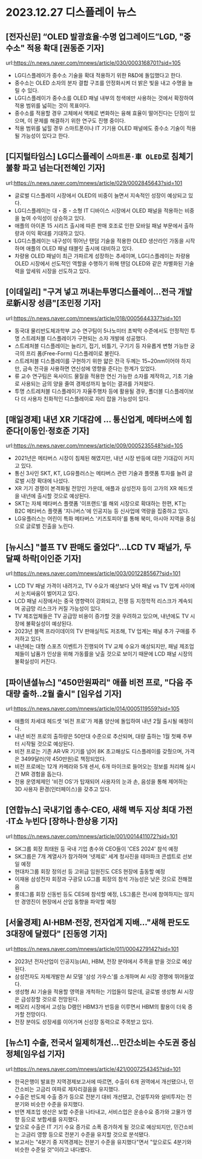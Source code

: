 # 2023.12.27 디스플레이 뉴스

## [전자신문] “OLED 발광효율·수명 업그레이드”LGD, "중수소" 적용 확대 [권동준 기자]
url:https://n.news.naver.com/mnews/article/030/0003168701?sid=105
- LG디스플레이가 중수소 기술을 확대 적용하기 위한 R&D에 돌입했다고 한다.
- 중수소는 OLED 소자의 분자 결합 구조를 안정화시켜 더 밝은 빛을 내고 수명을 늘릴 수 있다.
- LG디스플레이가 중수소를 OLED 패널 내부의 청색에만 사용하는 것에서 확장하여 적용 범위를 넓히는 것이 목표이다.
- 중수소를 적용할 경우 고체에서 액체로 변화하는 융해 효율이 떨어진다는 단점이 있으며, 이 문제를 해결하기 위한 연구도 진행 중이다.
- 적용 범위를 넓힐 경우 스마트폰이나 IT 기기용 OLED 패널에도 중수소 기술이 적용될 가능성이 있다고 한다.

## [디지털타임스] LG디스플레이 `스마트폰·車 OLED`로 침체기불황 파고 넘는다[전혜인 기자]
url:https://n.news.naver.com/mnews/article/029/0002845643?sid=101
- 글로벌 디스플레이 시장에서 OLED의 비중이 늘면서 지속적인 성장이 예상되고 있다.
- LG디스플레이는 대・중・소형 IT 디바이스 시장에서 OLED 패널을 적용하는 비중을 높여 수익성이 상승하고 있다.
- 애플의 아이폰 15 시리즈 출시에 따른 판매 호조로 인한 모바일 패널 부문에서 출하량과 이익 확대를 기대하고 있다.
- LG디스플레이는 내구성이 뛰어난 탠덤 기술을 적용한 OLED 생산라인 가동을 시작하며 애플의 OLED 패널 태블릿 출시에 대비하고 있다.
- 차량용 OLED 패널이 최근 가파르게 성장하는 추세이며, LG디스플레이는 차량용 OLED 시장에서 선도적인 역할을 수행하기 위해 탠덤 OLED와 같은 차별화된 기술력을 앞세워 시장을 선도하고 있다.

## [이데일리] "구겨 넣고 꺼내는투명디스플레이…전극 개발로新시장 성큼"[조민정 기자]
url:https://n.news.naver.com/mnews/article/018/0005644337?sid=101
- 동국대 물리반도체과학부 교수 연구팀이 5나노미터 초박막 수준에서도 안정적인 투명 스트레처블 디스플레이가 구현되는 소자 개발에 성공했다.
- 스트레처블 디스플레이는 늘리기, 접기, 비틀기, 구기기 등 자유롭게 변형 가능한 궁극의 프리 폼(Free-Form) 디스플레이로 불린다.
- 스트레처블 디스플레이를 구현하기 위한 얇은 전극 두께는 15~20nm이어야 하지만, 금속 전극을 사용하면 연신성에 영향을 준다는 한계가 있었다.
- 류 교수 연구팀은 옥사이드 물질을 적용한 연신 가능한 소자를 제작하고, 기초 기술로 사용되는 금의 양을 줄여 경제성까지 높이는 결과를 가져왔다.
- 투명 스트레처블 디스플레이가 자율주행차 등에 활용될 경우, 폴더블 디스플레이보다 더 사용자 친화적인 디스플레이로 자리 잡을 가능성이 있다.

## [매일경제] 내년 XR 기대감에 … 통신업계, 메타버스에 힘준다[이동인·정호준 기자]
url:https://n.news.naver.com/mnews/article/009/0005235548?sid=105
- 2021년은 메타버스 시장이 침체된 해였지만, 내년 시장 반등에 대한 기대감이 커지고 있다.
- 통신 3사인 SKT, KT, LG유플러스는 메타버스 관련 기술과 플랫폼 투자를 늘려 글로벌 시장 확대에 나섰다.
- XR 기기 경쟁이 본격화될 전망인 가운데, 애플과 삼성전자 등이 고가의 XR 헤드셋을 내년에 출시할 것으로 예상된다.
- SKT는 자체 메타버스 플랫폼 '이프랜드'를 해외 시장으로 확대하는 한편, KT는 B2C 메타버스 플랫폼 '지니버스'에 인공지능 등 신사업에 역량을 집중하고 있다.
- LG유플러스는 어린이 특화 메타버스 '키즈토피아'를 통해 북미, 아시아 지역을 중심으로 글로벌 진출을 노린다.

## [뉴시스] "블프 TV 판매도 줄었다"…LCD TV 패널가, 두 달째 하락[이인준 기자]
url:https://n.news.naver.com/mnews/article/003/0012285567?sid=101
- LCD TV 패널 가격이 내려가고, TV 수요가 예상보다 낮아 패널 vs TV 업계 사이에서 눈치싸움이 벌어지고 있다.
- LCD 패널 시장에서는 중국 영향력이 강화되고, 전쟁 등 지정학적 리스크가 계속되며 공급망 리스크가 커질 가능성이 있다.
- TV 제조업체들은 TV 공급망 비용이 증가할 것을 우려하고 있으며, 내년에도 TV 시장에 불확실성이 예상된다.
- 2023년 블랙 프라이데이의 TV 판매실적도 저조해, TV 업계는 패널 추가 구매를 주저하고 있다.
- 내년에는 대형 스포츠 이벤트가 진행되어 TV 교체 수요가 예상되지만, 패널 제조업체들이 납품가 인상을 위해 가동률을 낮출 것으로 보이기 때문에 LCD 패널 시장의 불확실성이 커진다.

## [파이낸셜뉴스] "450만원짜리" 애플 비전 프로, "다음 주 대량 출하..2월 출시" [임우섭 기자]
url:https://n.news.naver.com/mnews/article/014/0005119559?sid=105
- 애플의 차세대 헤드셋 '비전 프로'가 제품 양산에 돌입하여 내년 2월 출시될 예정이다.
- 내년 비전 프로의 출하량은 50만대 수준으로 추산되며, 대량 출하는 1월 첫째 주부터 시작될 것으로 예상된다.
- 비전 프로는 기존 AR·VR 기기를 넘어 8K 초고해상도 디스플레이를 갖췄으며, 가격은 3499달러(약 450만원)로 책정되었다.
- 비전 프로에는 12개 카메라와 5개 센서, 6개 마이크로 들어오는 정보를 처리해 실시간 MR 경험을 돕는다.
- 전용 운영체제인 '비전 OS'가 탑재되어 사용자의 눈과 손, 음성을 통해 제어하는 3D 사용자 환경(인터페이스)을 갖추고 있다.

## [연합뉴스] 국내기업 총수·CEO, 새해 벽두 지상 최대 가전·IT쇼 누빈다 [장하나·한상용 기자]
url:https://n.news.naver.com/mnews/article/001/0014411072?sid=101
- SK그룹 회장 최태원 등 국내 기업 총수와 CEO들이 'CES 2024' 참석 예정
- SK그룹은 7개 계열사가 참가하며 '넷제로' 세계 청사진을 테마파크 콘셉트로 선보일 예정
- 현대차그룹 회장 정의선 등 고위급 임원진도 CES 현장에 출동할 예정
- 이재용 삼성전자 회장과 구광모 LG그룹 회장의 참석 가능성은 낮은 것으로 전해졌음
- 롯데그룹 회장 신동빈 등도 CES에 참석할 예정, LS그룹은 전시에 참여하지는 않지만 경영진이 현장에서 산업 동향을 파악할 예정

## [서울경제] AI·HBM·전장, 전자업계 지배…"새해 판도도 3대장에 달렸다" [진동영 기자]
url:https://n.news.naver.com/mnews/article/011/0004279142?sid=101
- 2023년 전자산업이 인공지능(AI), HBM, 전장 분야에서 주목을 받을 것으로 예상된다.
- 삼성전자도 자체개발한 AI 모델 '삼성 가우스'를 소개하며 AI 시장 경쟁에 뛰어들었다.
- 생성형 AI 기술을 적용할 영역을 개척하는 기업들이 많은데, 글로벌 생성형 AI 시장은 급성장할 것으로 전망된다.
- 메모리 시장에서 고성능 D램인 HBM3가 반등을 이루면서 HBM의 활용이 더욱 증가할 전망이다.
- 전장 분야도 성장세를 이어가며 신성장 동력으로 주목받고 있다.

## [뉴스1] 수출, 전국서 일제히개선…민간소비는 수도권 중심 정체[임우섭 기자]
url:https://n.news.naver.com/mnews/article/421/0007254345?sid=101
- 한국은행이 발표한 지역경제보고서에 따르면, 수출이 6개 권역에서 개선됐으나, 민간소비는 고금리 여파로 제자리걸음을 유지했다.
- 수출은 반도체 수출 증가 등으로 전분기 대비 개선됐고, 건설투자와 설비투자는 전분기와 비슷한 수준을 유지했다.
- 반면 제조업 생산은 보합 수준을 나타내고, 서비스업은 운송수요 증가와 고물가 영향 등으로 보합세를 유지했다.
- 앞으로 수출은 IT 기기 수요 증가로 소폭 증가하게 될 것으로 예상되지만, 민간소비는 고금리 영향 등으로 전분기 수준을 유지할 것으로 분석됐다.
- 보고서는 "4분기 중 지역경제는 전분기 수준을 유지했다"면서 "앞으로도 4분기와 비슷한 수준일 것"이라고 내다봤다.